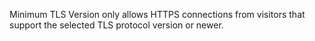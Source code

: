 Minimum TLS Version only allows HTTPS connections from visitors that support the selected TLS protocol version or newer.
